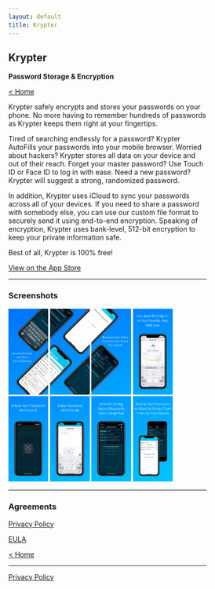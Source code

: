 ```yaml
---
layout: default
title: Krypter
---
```


## Krypter
**Password Storage & Encryption**

[< Home](./)

Krypter safely encrypts and stores your passwords on your phone. No more having to remember hundreds of passwords as Krypter keeps them right at your fingertips.

Tired of searching endlessly for a password? Krypter AutoFills your passwords into your mobile browser.
Worried about hackers? Krypter stores all data on your device and out of their reach.
Forget your master password? Use Touch ID or Face ID to log in with ease.
Need a new password? Krypter will suggest a strong, randomized password.

In addition, Krypter uses iCloud to sync your passwords across all of your devices.
If you need to share a password with somebody else, you can use our custom file format to securely send it using end-to-end encryption.
Speaking of encryption, Krypter uses bank-level, 512-bit encryption to keep your private information safe.

Best of all, Krypter is 100% free!

[View on the App Store](https://apps.apple.com/us/app/id1523774990)

* * *

### Screenshots

<html>
<style>
* {
  box-sizing: border-box;
}

/* Create two equal columns that floats next to each other */
.column {
  float: left;
  width: 100%;
  padding: 5px;
}

.column img {
  margin-top: 5px;
}
</style>
<body>

<!-- Photo Grid -->
<div class="row"> 
  <div class="column">
  <img src="screenshots/1:8.png" alt="Panorama 1" style="width:20%">
  <img src="screenshots/2:8.png" alt="Panorama 2" style="width:20%">
  <img src="screenshots/3:8.png" alt="Panorama 3" style="width:20%">
  <img src="screenshots/4:8.png" alt="AutoFill" style="width:20%">
  </div>
  <div class="column">
  <img src="screenshots/5:8.png" alt="Face ID" style="width:20%">
  <img src="screenshots/6:8.png" alt="Share Password" style="width:20%">
  <img src="screenshots/7:8.png" alt="Suggest Password" style="width:20%">
  <img src="screenshots/8:8.png" alt="iCloud Sync" style="width:20%">
  </div>
</div>
</body>
</html>

* * *

### Agreements

[Privacy Policy](./krypter/privacypolicy.html)

[EULA](./krypter/eula.html)

[< Home](./)

* * *

[Privacy Policy](./privacypolicy.html)
